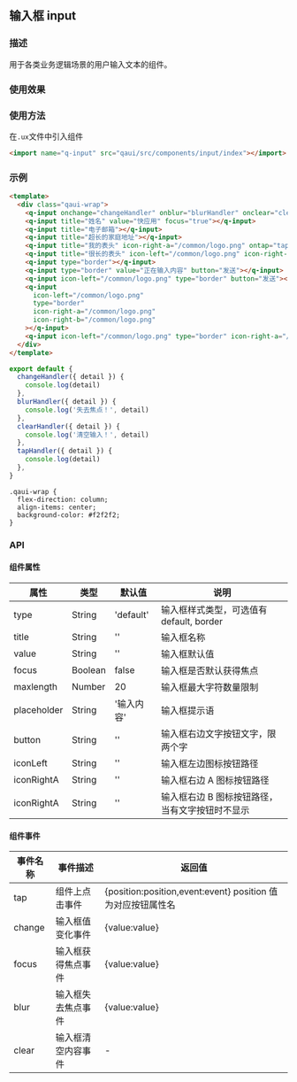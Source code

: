 ## 输入框 input

### 描述

用于各类业务逻辑场景的用户输入文本的组件。

### 使用效果

<preview url="https://editor.quickapp.cn/preview/2009/Yz/2009YzjNs0Tl/build/pages/button"/>

### 使用方法

在`.ux`文件中引入组件

```html
<import name="q-input" src="qaui/src/components/input/index"></import>
```

### 示例

```html
<template>
  <div class="qaui-wrap">
    <q-input onchange="changeHandler" onblur="blurHandler" onclear="clearHandler"></q-input>
    <q-input title="姓名" value="快应用" focus="true"></q-input>
    <q-input title="电子邮箱"></q-input>
    <q-input title="超长的家庭地址"></q-input>
    <q-input title="我的表头" icon-right-a="/common/logo.png" ontap="tapHandler"></q-input>
    <q-input title="很长的表头" icon-left="/common/logo.png" icon-right-a="/common/logo.png"></q-input>
    <q-input type="border"></q-input>
    <q-input type="border" value="正在输入内容" button="发送"></q-input>
    <q-input icon-left="/common/logo.png" type="border" button="发送"></q-input>
    <q-input
      icon-left="/common/logo.png"
      type="border"
      icon-right-a="/common/logo.png"
      icon-right-b="/common/logo.png"
    ></q-input>
    <q-input icon-left="/common/logo.png" type="border" icon-right-a="/common/logo.png" button="发送"></q-input>
  </div>
</template>
```

```js
export default {
  changeHandler({ detail }) {
    console.log(detail)
  },
  blurHandler({ detail }) {
    console.log('失去焦点！', detail)
  },
  clearHandler({ detail }) {
    console.log('清空输入！', detail)
  },
  tapHandler({ detail }) {
    console.log(detail)
  },
}
```

```less
.qaui-wrap {
  flex-direction: column;
  align-items: center;
  background-color: #f2f2f2;
}
```

### API

#### 组件属性

| 属性        | 类型    | 默认值     | 说明                                            |
| ----------- | ------- | ---------- | ----------------------------------------------- |
| type        | String  | 'default'  | 输入框样式类型，可选值有 default, border        |
| title       | String  | ''         | 输入框名称                                      |
| value       | String  | ''         | 输入框默认值                                    |
| focus       | Boolean | false      | 输入框是否默认获得焦点                          |
| maxlength   | Number  | 20         | 输入框最大字符数量限制                          |
| placeholder | String  | '输入内容' | 输入框提示语                                    |
| button      | String  | ''         | 输入框右边文字按钮文字，限两个字                |
| iconLeft    | String  | ''         | 输入框左边图标按钮路径                          |
| iconRightA  | String  | ''         | 输入框右边 A 图标按钮路径                       |
| iconRightA  | String  | ''         | 输入框右边 B 图标按钮路径，当有文字按钮时不显示 |

#### 组件事件

| 事件名称 | 事件描述           | 返回值                                                      |
| -------- | ------------------ | ----------------------------------------------------------- |
| tap      | 组件上点击事件     | {position:position,event:event} position 值为对应按钮属性名 |
| change   | 输入框值变化事件   | {value:value}                                               |
| focus    | 输入框获得焦点事件 | {value:value}                                               |
| blur     | 输入框失去焦点事件 | {value:value}                                               |
| clear    | 输入框清空内容事件 | -                                                           |
